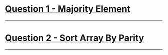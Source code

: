 # [Question 1 - Majority Element](https://leetcode.com/problems/majority-element/)
---
# [Question 2 - Sort Array By Parity](https://leetcode.com/problems/sort-array-by-parity/)
---
